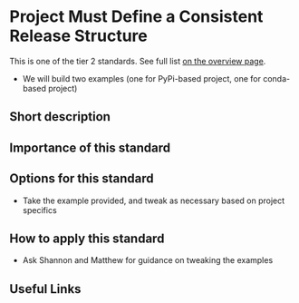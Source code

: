 # Project Must Define a Consistent Release Structure

This is one of the tier 2 standards. See full list [on the overview page](README.md).

- We will build two examples (one for PyPi-based project, one for conda-based project)

## Short description


## Importance of this standard


## Options for this standard

- Take the example provided, and tweak as necessary based on project specifics

## How to apply this standard

- Ask Shannon and Matthew for guidance on tweaking the examples

## Useful Links
